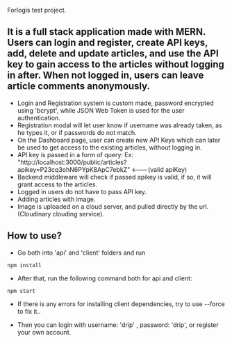 Forlogis test project.
## It is a full stack application made with MERN. Users can login and register, create API keys, add, delete and update articles, and use the API key to gain access to the articles without logging in after. When not logged in, users can leave article comments anonymously.
- Login and Registration system is custom made, password encrypted using 'bcrypt', while JSON Web Token is used
for the user authentication.
- Registration modal will let user know if username was already taken, as he types it, or if passwords do not match.
- On the Dashboard page, user can create new API Keys which can later be used to get access to the existing articles, without logging in.
- API key is passed in a form of query: Ex: "http://localhost:3000/public/articles?apikey=P23cq3ohN6PYpK8ApC7ebkZ" <---(valid apiKey)
- Backend middleware will check if passed apikey is valid, if so, it will grant access to the articles.
- Logged in users do not have to pass API key.
- Adding articles with image.
- Image is uploaded on a cloud server, and pulled directly by the url. (Cloudinary clouding service).


## How to use? 
- Go both into 'api' and 'client' folders and run
```
npm install
```
- After that, run the following command both for api and client:
```
npm start
```

- If there is any errors for installing client dependencies, try to use --force to fix it..

- Then you can login with username: 'drip' , password: 'drip', or register your own account.